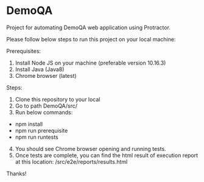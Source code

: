 # DemoQA
Project for automating DemoQA web application using Protractor.

Please follow below steps to run this project on your local machine:

Prerequisites:
1. Install Node JS on your machine (preferable version 10.16.3)
2. Install Java (Java8)
3. Chrome browser (latest)

Steps:
1. Clone this repository to your local
2. Go to path DemoQA/src/
3. Run below commands:
  - npm install
  - npm run prerequisite
  - npm run runtests
4. You should see Chrome browser opening and running tests.
5. Once tests are complete, you can find the html result of execution report at this location: /src/e2e/reports/results.html

Thanks!
